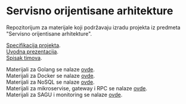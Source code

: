 # Servisno orijentisane arhitekture

Repozitorijum za materijale koji podržavaju izradu projekta iz predmeta "Servisno orijentisane arhitekture".

<a href='https://docs.google.com/document/d/1S25LongXcWjNz4SIsnHw2aSvQPwRmKYo5iXhV8sSUAs/edit'>Specifikacija projekta</a>.  
<a href='https://docs.google.com/presentation/d/1UZya8ywAeOozDKeEDMFS3IOJMcELQUzK/edit?rtpof=true&sd=true'>Uvodna prezentacija</a>.  
<a href='https://docs.google.com/spreadsheets/d/1IaycFUKvHsfi4cF8KV3DRMlh1QAr0VFRNddiYw0kuZs/edit#gid=0'>Spisak timova</a>.    

Materijali za Golang se nalaze <a href='https://github.com/lukaDoric/SOA/blob/main/Golang/README.md'>ovde</a>.  
Materijali za Docker se nalaze <a href='https://github.com/lukaDoric/SOA/tree/main/Docker/README.md'>ovde</a>.  
Materijali za NoSQL se nalaze <a href='https://github.com/lukaDoric/SOA/tree/main/NoSQL/README.md'>ovde</a>.  
Materijali za mikroservise, gateway i RPC se nalaze <a href='https://github.com/lukaDoric/SOA/tree/main/MikroservisiGatewayRPC/README.md'>ovde</a>.  
Materijali za SAGU i monitoring se nalaze <a href='https://github.com/lukaDoric/SOA/tree/main/MonitoringSAGA/README.md'>ovde</a>.

